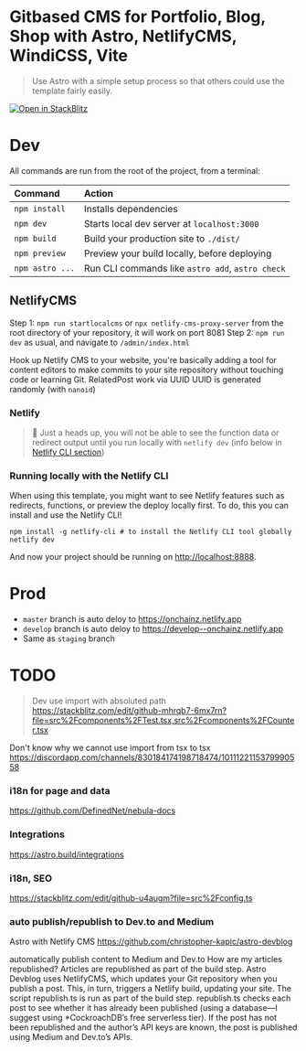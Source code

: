 # Gitbased CMS for Portfolio, Blog, Shop with Astro, NetlifyCMS, WindiCSS, Vite

> Use Astro with a simple setup process so that others could use the template fairly easily.

[![Open in StackBlitz](https://developer.stackblitz.com/img/open_in_stackblitz.svg)](https://stackblitz.com/github/snowpackjs/astro/tree/latest/examples/starter)

# Dev

All commands are run from the root of the project, from a terminal:

| Command         | Action                                           |
| :-------------- | :----------------------------------------------- |
| `npm install`   | Installs dependencies                            |
| `npm dev`       | Starts local dev server at `localhost:3000`      |
| `npm build`     | Build your production site to `./dist/`          |
| `npm preview`   | Preview your build locally, before deploying     |
| `npm astro ...` | Run CLI commands like `astro add`, `astro check` |

## NetlifyCMS

Step 1: `npm run startlocalcms` or `npx netlify-cms-proxy-server` from the root directory of your repository, it will work on port 8081
Step 2: `npm run dev` as usual, and navigate to `/admin/index.html`

Hook up Netlify CMS to your website, you're basically adding a tool for content editors to make commits to your site repository without touching code or learning Git.
RelatedPost work via UUID
UUID is generated randomly (with `nanoid`)

### Netlify

> 🧠 Just a heads up, you will not be able to see the function data or redirect output until you run locally with `netlify dev` (info below in [Netlify CLI section](#running-locally-with-the-netlify-cli))

### Running locally with the Netlify CLI

When using this template, you might want to see Netlify features such as redirects, functions, or preview the deploy locally first. To do, this you can install and use the Netlify CLI!

```
npm install -g netlify-cli # to install the Netlify CLI tool globally
netlify dev
```

And now your project should be running on <http://localhost:8888>.

# Prod

- `master` branch is auto deloy to https://onchainz.netlify.app
- `develop` branch is auto deloy to https://develop--onchainz.netlify.app
- Same as `staging` branch

# TODO

> Dev use import with absoluted path https://stackblitz.com/edit/github-mhrqb7-6mx7rn?file=src%2Fcomponents%2FTest.tsx,src%2Fcomponents%2FCounter.tsx

Don't know why we cannot use import from tsx to tsx
https://discordapp.com/channels/830184174198718474/1011122115379990558

### i18n for page and data

https://github.com/DefinedNet/nebula-docs

### Integrations

https://astro.build/integrations

### i18n, SEO

https://stackblitz.com/edit/github-u4augm?file=src%2Fconfig.ts

### auto publish/republish to Dev.to and Medium

Astro with Netlify CMS
https://github.com/christopher-kapic/astro-devblog

automatically publish content to Medium and Dev.to
How are my articles republished?
Articles are republished as part of the build step. Astro Devblog uses NetlifyCMS, which updates your Git repository when you publish a post. This, in turn, triggers a Netlify build, updating your site. The script republish.ts is run as part of the build step. republish.ts checks each post to see whether it has already been published (using a database—I suggest using \*CockroachDB’s free serverless tier). If the post has not been republished and the author’s API keys are known, the post is published using Medium and Dev.to’s APIs.
